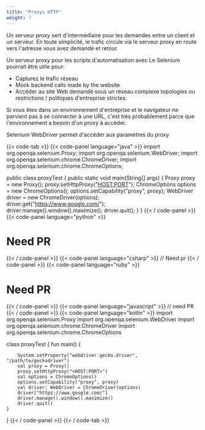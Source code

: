 ```yaml
---
title: "Proxys HTTP"
weight: 7
---
```


Un serveur proxy sert d'intermédiaire pour les demandes entre
un client et un serveur. En toute simplicité, le trafic circule
via le serveur proxy en route vers l'adresse
vous avez demandé et retour.

Un serveur proxy pour les scripts d'automatisation avec
Le Selenium pourrait être utile pour:

* Capturez le trafic réseau
* Mock backend calls made by the website
* Accéder au site Web demandé sous un réseau complexe
topologies ou restrictions / politiques d'entreprise strictes.

Si vous êtes dans un environnement d'entreprise et
le navigateur ne parvient pas à se connecter à une URL, c'est
très probablement parce que l'environnement a besoin d'un
proxy à accéder.

Selenium WebDriver permet d'accéder aux paramètres du proxy

{{< code-tab >}}
  {{< code-panel language="java" >}}
import org.openqa.selenium.Proxy;
import org.openqa.selenium.WebDriver;
import org.openqa.selenium.chrome.ChromeDriver;
import org.openqa.selenium.chrome.ChromeOptions;

public class proxyTest {
  public static void main(String[] args) {
    Proxy proxy = new Proxy();
    proxy.setHttpProxy("<HOST:PORT>");
    ChromeOptions options = new ChromeOptions();
    options.setCapability("proxy", proxy);
    WebDriver driver = new ChromeDriver(options);
    driver.get("https://www.google.com/");
    driver.manage().window().maximize();
    driver.quit();
  }
}
  {{< / code-panel >}}
  {{< code-panel language="python" >}}
# Need PR
  {{< / code-panel >}}
  {{< code-panel language="csharp" >}}
// Need pr
  {{< / code-panel >}}
  {{< code-panel language="ruby" >}}
 # Need PR
  {{< / code-panel >}}
  {{< code-panel language="javascript" >}}
// need PR
  {{< / code-panel >}}
  {{< code-panel language="kotlin" >}}
import org.openqa.selenium.Proxy
import org.openqa.selenium.WebDriver
import org.openqa.selenium.chrome.ChromeDriver
import org.openqa.selenium.chrome.ChromeOptions

class proxyTest {
    fun main() {

        System.setProperty("webdriver.gecko.driver", "/path/to/geckodriver")
        val proxy = Proxy()
        proxy.setHttpProxy("<HOST:PORT>")
        val options = ChromeOptions()
        options.setCapability("proxy", proxy)
        val driver: WebDriver = ChromeDriver(options)
        driver["https://www.google.com/"]
        driver.manage().window().maximize()
        driver.quit()
    }
}
  {{< / code-panel >}}
{{< / code-tab >}}
